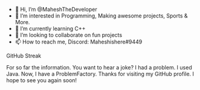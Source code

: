   - 👋 Hi, I’m @MaheshTheDeveloper
- 👀 I’m interested in Programming, Making awesome projects, Sports & More.
- 🌱 I’m currently learning C++
- 💞️ I’m looking to collaborate on fun projects
- 📫 How to reach me, Discord: Maheshishere#9449

GitHub Streak

For so far the information. You want to hear a joke? I had a problem. I used Java. Now, I have a ProblemFactory.
Thanks for visiting my GitHub profile. I hope to see you again soon!
